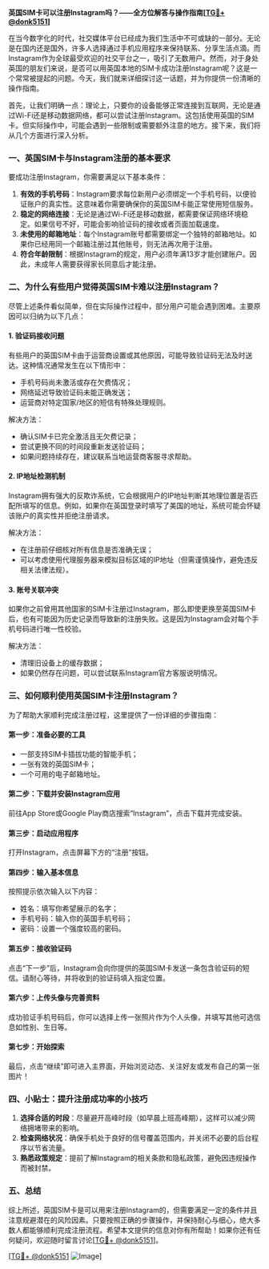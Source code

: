 **英国SIM卡可以注册Instagram吗？——全方位解答与操作指南[[TG💪+ @donk5151](https://t.me/s/donk5151)]**

在当今数字化的时代，社交媒体平台已经成为我们生活中不可或缺的一部分。无论是在国内还是国外，许多人选择通过手机应用程序来保持联系、分享生活点滴。而Instagram作为全球最受欢迎的社交平台之一，吸引了无数用户。然而，对于身处英国的朋友们来说，是否可以用英国本地的SIM卡成功注册Instagram呢？这是一个常常被提起的问题。今天，我们就来详细探讨这一话题，并为你提供一份清晰的操作指南。

首先，让我们明确一点：理论上，只要你的设备能够正常连接到互联网，无论是通过Wi-Fi还是移动数据网络，都可以尝试注册Instagram。这包括使用英国的SIM卡。但实际操作中，可能会遇到一些限制或需要额外注意的地方。接下来，我们将从几个方面进行深入分析。

### **一、英国SIM卡与Instagram注册的基本要求**

要成功注册Instagram，你需要满足以下基本条件：
1. **有效的手机号码**：Instagram要求每位新用户必须绑定一个手机号码，以便验证账户的真实性。这意味着你需要确保你的英国SIM卡能正常使用短信服务。
2. **稳定的网络连接**：无论是通过Wi-Fi还是移动数据，都需要保证网络环境稳定。如果信号不好，可能会影响验证码的接收或者页面加载速度。
3. **未使用的邮箱地址**：每个Instagram账号都需要绑定一个独特的邮箱地址。如果你已经用同一个邮箱注册过其他账号，则无法再次用于注册。
4. **符合年龄限制**：根据Instagram的规定，用户必须年满13岁才能创建账户。因此，未成年人需要获得家长同意后才能注册。

### **二、为什么有些用户觉得英国SIM卡难以注册Instagram？**

尽管上述条件看似简单，但在实际操作过程中，部分用户可能会遇到困难。主要原因可以归纳为以下几点：

#### **1. 验证码接收问题**
有些用户的英国SIM卡由于运营商设置或其他原因，可能导致验证码无法及时送达。这种情况通常发生在以下情形中：
- 手机号码尚未激活或存在欠费情况；
- 网络延迟导致验证码未能正确发送；
- 运营商对特定国家/地区的短信有特殊处理规则。

解决方法：
- 确认SIM卡已完全激活且无欠费记录；
- 尝试更换不同的时间段重新发送验证码；
- 如果问题持续存在，建议联系当地运营商客服寻求帮助。

#### **2. IP地址检测机制**
Instagram拥有强大的反欺诈系统，它会根据用户的IP地址判断其地理位置是否匹配所填写的信息。例如，如果你在英国登录时填写了美国的地址，系统可能会怀疑该账户的真实性并拒绝注册请求。

解决方法：
- 在注册前仔细核对所有信息是否准确无误；
- 可以考虑使用代理服务器来模拟目标区域的IP地址（但需谨慎操作，避免违反相关法律法规）。

#### **3. 账号关联冲突**
如果你之前曾用其他国家的SIM卡注册过Instagram，那么即使更换至英国SIM卡后，也有可能因为历史记录而导致新的注册失败。这是因为Instagram会对每个手机号码进行唯一性校验。

解决方法：
- 清理旧设备上的缓存数据；
- 如果仍然存在问题，可以尝试联系Instagram官方客服说明情况。

### **三、如何顺利使用英国SIM卡注册Instagram？**

为了帮助大家顺利完成注册过程，这里提供了一份详细的步骤指南：

#### **第一步：准备必要的工具**
- 一部支持SIM卡插拔功能的智能手机；
- 一张有效的英国SIM卡；
- 一个可用的电子邮箱地址。

#### **第二步：下载并安装Instagram应用**
前往App Store或Google Play商店搜索“Instagram”，点击下载并完成安装。

#### **第三步：启动应用程序**
打开Instagram，点击屏幕下方的“注册”按钮。

#### **第四步：输入基本信息**
按照提示依次输入以下内容：
- 姓名：填写你希望展示的名字；
- 手机号码：输入你的英国手机号码；
- 密码：设置一个强度较高的密码。

#### **第五步：接收验证码**
点击“下一步”后，Instagram会向你提供的英国SIM卡发送一条包含验证码的短信。请耐心等待，并将收到的验证码填入指定位置。

#### **第六步：上传头像与完善资料**
成功验证手机号码后，你可以选择上传一张照片作为个人头像，并填写其他可选信息如性别、生日等。

#### **第七步：开始探索**
最后，点击“继续”即可进入主界面，开始浏览动态、关注好友或发布自己的第一张图片！

### **四、小贴士：提升注册成功率的小技巧**

1. **选择合适的时段**：尽量避开高峰时段（如早晨上班高峰期），这样可以减少网络拥堵带来的影响。
2. **检查网络状况**：确保手机处于良好的信号覆盖范围内，并关闭不必要的后台程序以节省流量。
3. **熟悉政策规定**：提前了解Instagram的相关条款和隐私政策，避免因违规操作而被封禁。

### **五、总结**

综上所述，英国SIM卡是可以用来注册Instagram的，但需要满足一定的条件并且注意规避潜在的风险因素。只要按照正确的步骤操作，并保持耐心与细心，绝大多数人都能够顺利完成注册流程。希望本文提供的信息对你有所帮助！如果你还有任何疑问，欢迎随时留言讨论[[TG💪+ @donk5151](https://t.me/s/donk5151)]。

[[TG💪+ @donk5151](https://t.me/s/donk5151) ![Image](https://i.postimg.cc/rwNCRYN7/Snipaste-2025-04-30-17-27-05.png)]